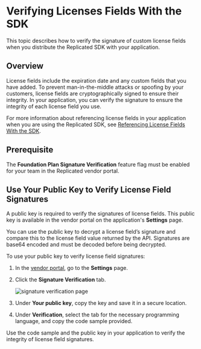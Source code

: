 # Verifying Licenses Fields With the SDK

This topic describes how to verify the signature of custom license fields when you distribute the Replicated SDK with your application.

## Overview

License fields include the expiration date and any custom fields that you have added. To prevent man-in-the-middle attacks or spoofing by your customers, license fields are cryptographically signed to ensure their integrity. In your application, you can verify the signature to ensure the integrity of each license field you use.

For more information about referencing license fields in your application when you are using the Replicated SDK, see [Referencing License Fields With the SDK](licenses-reference-sdk).

## Prerequisite

The **Foundation Plan Signature Verification** feature flag must be enabled for your team in the Replicated vendor portal.

## Use Your Public Key to Verify License Field Signatures

A public key is required to verify the signatures of license fields. This public key is available in the vendor portal on the application's **Settings** page.

You can use the public key to decrypt a license field’s signature and compare this to the license field value returned by the API. Signatures are base64 encoded and must be decoded before being decrypted.

To use your public key to verify license field signatures:

1. In the [vendor portal](https://vendor.replicated.com), go to the **Settings** page.

1. Click the **Signature Verification** tab.

   ![signature verification page](/images/signature-verification.png)

1. Under **Your public key**, copy the key and save it in a secure location.

1. Under **Verification**, select the tab for the necessary programming language, and copy the code sample provided.

Use the code sample and the public key in your application to verify the integrity of license field signatures.